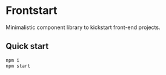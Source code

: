# Frontstart
Minimalistic component library to kickstart front-end projects.

## Quick start
```bash
npm i
npm start
```

